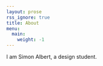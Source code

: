 ```yaml
---
layout: prose
rss_ignore: true
title: About
menu:
  main:
    weight: -1
---
```


I am Simon Albert, a design student.
